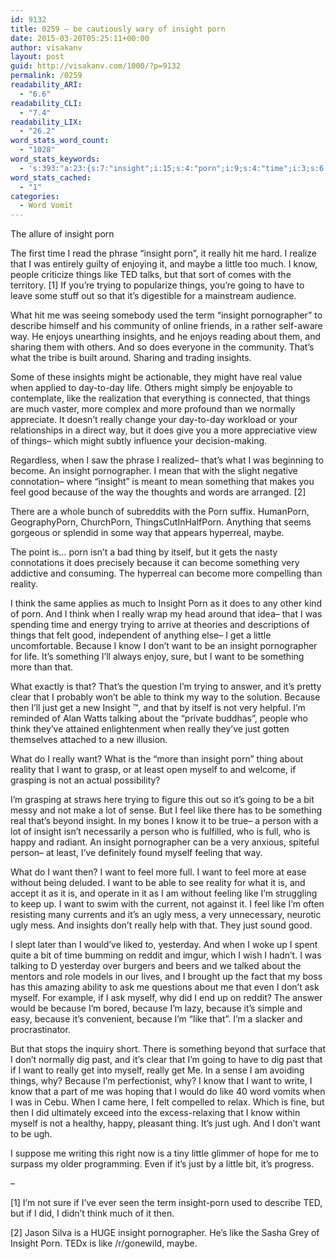 ```yaml
---
id: 9132
title: 0259 – be cautiously wary of insight porn
date: 2015-03-20T05:25:11+00:00
author: visakanv
layout: post
guid: http://visakanv.com/1000/?p=9132
permalink: /0259
readability_ARI:
  - "6.6"
readability_CLI:
  - "7.4"
readability_LIX:
  - "26.2"
word_stats_word_count:
  - "1028"
word_stats_keywords:
  - 's:393:"a:23:{s:7:"insight";i:15;s:4:"porn";i:9;s:4:"time";i:3;s:6:"really";i:8;s:5:"maybe";i:3;s:6:"little";i:4;s:4:"know";i:6;s:6:"things";i:6;s:4:"like";i:9;s:6:"trying";i:4;s:5:"going";i:3;s:12:"pornographer";i:5;s:8:"insights";i:4;s:6:"become";i:3;s:4:"feel";i:5;s:4:"good";i:3;s:7:"because";i:10;s:5:"thing";i:3;s:7:"reality";i:3;s:5:"think";i:5;s:4:"want";i:12;s:4:"just";i:5;s:6:"person";i:3;}";'
word_stats_cached:
  - "1"
categories:
  - Word Vomit
---
```

The allure of insight porn

The first time I read the phrase &#8220;insight porn&#8221;, it really hit me hard. I realize that I was entirely guilty of enjoying it, and maybe a little too much. I know, people criticize things like TED talks, but that sort of comes with the territory. [1] If you&#8217;re trying to popularize things, you&#8217;re going to have to leave some stuff out so that it&#8217;s digestible for a mainstream audience.

What hit me was seeing somebody used the term &#8220;insight pornographer&#8221; to describe himself and his community of online friends, in a rather self-aware way. He enjoys unearthing insights, and he enjoys reading about them, and sharing them with others. And so does everyone in the community. That&#8217;s what the tribe is built around. Sharing and trading insights.

Some of these insights might be actionable, they might have real value when applied to day-to-day life. Others might simply be enjoyable to contemplate, like the realization that everything is connected, that things are much vaster, more complex and more profound than we normally appreciate. It doesn&#8217;t really change your day-to-day workload or your relationships in a direct way, but it does give you a more appreciative view of things– which might subtly influence your decision-making.

Regardless, when I saw the phrase I realized– that&#8217;s what I was beginning to become. An insight pornographer. I mean that with the slight negative connotation– where &#8220;insight&#8221; is meant to mean something that makes you feel good because of the way the thoughts and words are arranged. [2]

There are a whole bunch of subreddits with the Porn suffix. HumanPorn, GeographyPorn, ChurchPorn, ThingsCutInHalfPorn. Anything that seems gorgeous or splendid in some way that appears hyperreal, maybe.

The point is&#8230; porn isn&#8217;t a bad thing by itself, but it gets the nasty connotations it does precisely because it can become something very addictive and consuming. The hyperreal can become more compelling than reality.

I think the same applies as much to Insight Porn as it does to any other kind of porn. And I think when I really wrap my head around that idea– that I was spending time and energy trying to arrive at theories and descriptions of things that felt good, independent of anything else– I get a little uncomfortable. Because I know I don&#8217;t want to be an insight pornographer for life. It&#8217;s something I&#8217;ll always enjoy, sure, but I want to be something more than that.

What exactly is that? That&#8217;s the question I&#8217;m trying to answer, and it&#8217;s pretty clear that I probably won&#8217;t be able to think my way to the solution. Because then I&#8217;ll just get a new Insight &#8482;, and that by itself is not very helpful. I&#8217;m reminded of Alan Watts talking about the &#8220;private buddhas&#8221;, people who think they&#8217;ve attained enlightenment when really they&#8217;ve just gotten themselves attached to a new illusion.

What do I really want? What is the &#8220;more than insight porn&#8221; thing about reality that I want to grasp, or at least open myself to and welcome, if grasping is not an actual possibility?

I&#8217;m grasping at straws here trying to figure this out so it&#8217;s going to be a bit messy and not make a lot of sense. But I feel like there has to be something real that&#8217;s beyond insight. In my bones I know it to be true– a person with a lot of insight isn&#8217;t necessarily a person who is fulfilled, who is full, who is happy and radiant. An insight pornographer can be a very anxious, spiteful person– at least, I&#8217;ve definitely found myself feeling that way.

What do I want then? I want to feel more full. I want to feel more at ease without being deluded. I want to be able to see reality for what it is, and accept it as it is, and operate in it as I am without feeling like I&#8217;m struggling to keep up. I want to swim with the current, not against it. I feel like I&#8217;m often resisting many currents and it&#8217;s an ugly mess, a very unnecessary, neurotic ugly mess. And insights don&#8217;t really help with that. They just sound good.

I slept later than I would&#8217;ve liked to, yesterday. And when I woke up I spent quite a bit of time bumming on reddit and imgur, which I wish I hadn&#8217;t. I was talking to D yesterday over burgers and beers and we talked about the mentors and role models in our lives, and I brought up the fact that my boss has this amazing ability to ask me questions about me that even I don&#8217;t ask myself. For example, if I ask myself, why did I end up on reddit? The answer would be because I&#8217;m bored, because I&#8217;m lazy, because it&#8217;s simple and easy, because it&#8217;s convenient, because I&#8217;m &#8220;like that&#8221;. I&#8217;m a slacker and procrastinator.

But that stops the inquiry short. There is something beyond that surface that I don&#8217;t normally dig past, and it&#8217;s clear that I&#8217;m going to have to dig past that if I want to really get into myself, really get Me. In a sense I am avoiding things, why? Because I&#8217;m perfectionist, why? I know that I want to write, I know that a part of me was hoping that I would do like 40 word vomits when I was in Cebu. When I came here, I felt compelled to relax. Which is fine, but then I did ultimately exceed into the excess-relaxing that I know within myself is not a healthy, happy, pleasant thing. It&#8217;s just ugh. And I don&#8217;t want to be ugh.

I suppose me writing this right now is a tiny little glimmer of hope for me to surpass my older programming. Even if it&#8217;s just by a little bit, it&#8217;s progress.

–

[1] I&#8217;m not sure if I&#8217;ve ever seen the term insight-porn used to describe TED, but if I did, I didn&#8217;t think much of it then.

[2] Jason Silva is a HUGE insight pornographer. He&#8217;s like the Sasha Grey of Insight Porn. TEDx is like /r/gonewild, maybe.